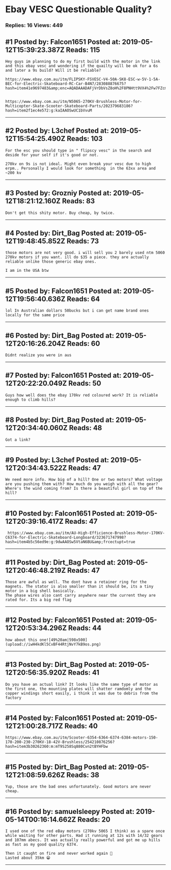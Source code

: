 # Ebay VESC Questionable Quality?

### Replies: 16 Views: 449

## \#1 Posted by: Falcon1651 Posted at: 2019-05-12T15:39:23.387Z Reads: 115

```
Hey guys im planning to do my first build with the motor in the link and this ebay vesc and wondering if the quailty will be ok for a 6s and later a 9s build? Will it be reliable?

https://www.ebay.com.au/itm/FLIPSKY-FSVESC-V4-50A-SK8-ESC-w-5V-1-5A-BEC-for-Electric-Skateboard-RC-Car-B4N7/283088876675?hash=item41e9697483&amp;enc=AQADAAADAFjVrDbVsZ8oH%2F8PNHtt9VX4%2Fw7FZcmMuqsX8uaFEduVOQQZm4FhVVWewUl8y5M%2BKBBJhf4x2NqRGEWlf3YfqrvItq%2FKo5DLUyw%2F%2Bs4NxMGwaJ8kl0Q8XisdasEve%2BOrmR314BFcH5eZ9z%2FduYpJRPq9xsxFjBZXDJI%2FgoPYvsV5Gb2egpSGTf4UuuaqCCXXHY9In1jw3GJCqn92ZpCv5D%2BWdEm8dmoM25PMtgD54W%2F4U8GSql400UJy51tO56I5w%2BfU1LfDZaa0qDbEfIfSiDMjY6QTOyrM2Ayaj3k5IWPWzRLBZg3fX6M1fbxYJpVGRGWZgMVcouNI5Mh9634bu2I9dqf0xtRL7lgrKtp7ZHuFcLbzusswMxHHPwIN%2F4vXR7n%2BDaaSr%2B2JHBgMqckF41Y6Mujngoe43ItounVkmpJ55%2Bto0wCf6NYym8ox5lWcsJAk6G%2FhAQYZ%2FlxYlxM0FvzqHC32G0hEX5Ly%2FnYTenJs2jWXOIf3lWrdV6s2OTrCRisKkyI0To74hMZtPf%2B%2B6fYDY0cMgpqLVfvzqFu3EWVF1VPg3AbKDQu92gB2ZTgKuX%2FqP%2F2hMZdMKJ%2FHdbNVIJagAqgWDVxLQzR0%2FAOoPYV2Bokoa1JimYVUFLhu8RYgW5648Efidq%2B0QkwlvrH1zEuPnBqMD%2BrOJg9YNKz%2FwlgAPsdjwWKNrFKl6NflhNXwYXS28M90TuH4GM93lSDYkS72k4DLbXluWeUja90pi%2F1msNQI0M4lVhvo0AMcAE7ZI9TidSmEobh%2BUIX%2BaS2cDj4J4Ij%2BOxL5QRsv1t14F6QBLaL7P1I1%2B3n0cuJiwrNZ8AOD500od3TNdL1IXQwIXKigMxsup68N4gqtCrRdvSA0rYUs7fS3f2OAFIt8OrAHq8qbPcFEHRyK5nTZeOjfSbJaG2HBslJa5gFDDb9RKT8G%2FvRr8B4BtDWr2OyygDde9%2B54bNeSSCYF%2F2pVvAmYetRVwGaHU10F%2B%2FLjq7xSMrJ0YG3tXINVnMhIAFvQdCPgmA%3D%3D&amp;checksum=283088876675eacb2a99a38e4f2db83bc8183c9ec8c8&amp;frcectupt=true


https://www.ebay.com.au/itm/N5065-270KV-Brushless-Motor-for-Multicopter-Skate-Scooter-Skateboard-Parts/202379683186?hash=item2f1ec4e572:g:kaIAAOSwUC1bVvuM
```

---
## \#2 Posted by: L3chef Posted at: 2019-05-12T15:54:25.490Z Reads: 103

```
For the esc you should type in " flipscy vesc" in the search and deside for your self if it's good or not. 

270kv on 9s is not ideal. Might even break your vesc due to high erpm.. Personally I would look for something  in the 63xx area and ~200 kv
```

---
## \#3 Posted by: Grozniy Posted at: 2019-05-12T18:21:12.160Z Reads: 83

```
Don't get this shity motor. Buy cheap, by twice.
```

---
## \#4 Posted by: Dirt_Bag Posted at: 2019-05-12T19:48:45.852Z Reads: 73

```
those motors are not very good. i will sell you 2 barely used ntm 5060 270kv motors if you want. ill do $35 a piece. they are actually reliable unlike those generic ebay ones.

I am in the USA btw
```

---
## \#5 Posted by: Falcon1651 Posted at: 2019-05-12T19:56:40.636Z Reads: 64

```
lol In Australian dollars 50bucks but i can get name brand ones locally for the same price
```

---
## \#6 Posted by: Dirt_Bag Posted at: 2019-05-12T20:16:26.204Z Reads: 60

```
Didnt realize you were in aus
```

---
## \#7 Posted by: Falcon1651 Posted at: 2019-05-12T20:22:20.049Z Reads: 50

```
Guys how well does the ebay 170kv red coloured work? It is reliable enough to climb hills?
```

---
## \#8 Posted by: Dirt_Bag Posted at: 2019-05-12T20:34:40.060Z Reads: 48

```
Got a link?
```

---
## \#9 Posted by: L3chef Posted at: 2019-05-12T20:34:43.522Z Reads: 47

```
We need more info. How big of a hill? One or two motors? What voltage are you pushing them with? How much do you weigh with all the gear? Where's the wind coming from? Is there a beautiful girl on top of the hill?
```

---
## \#10 Posted by: Falcon1651 Posted at: 2019-05-12T20:39:16.417Z Reads: 47

```
 https://www.ebay.com.au/itm/AU-High-Efficience-Brushless-Motor-170KV-C6374-for-Electric-Skateboard-Longboard/323671747998?hash=item4b5c56ed9e:g:9dwAAOSw5VtaN6BU&amp;frcectupt=true
```

---
## \#11 Posted by: Dirt_Bag Posted at: 2019-05-12T20:46:48.219Z Reads: 47

```
Those are awful as well. The dont have a retainer ring for the magnets. The stator is also smaller than it should be, its a tiny motor in a big shell basically. 
The phase wires also cant carry anywhere near the current they are rated for. Its a big red flag
```

---
## \#12 Posted by: Falcon1651 Posted at: 2019-05-12T20:53:34.296Z Reads: 44

```
how about this one![49%20am|598x500](upload://iwH4kdKl5CvBF44RtjNvY7kB9os.png)
```

---
## \#13 Posted by: Dirt_Bag Posted at: 2019-05-12T20:56:35.920Z Reads: 41

```
Do you have an actual link? It looks like the same type of motor as the first one, the mounting plates will shatter ramdomly and the copper windings short easily, i think it was due to debris from the factory
```

---
## \#14 Posted by: Falcon1651 Posted at: 2019-05-12T21:00:28.717Z Reads: 40

```
https://www.ebay.com.au/itm/Scooter-6354-6364-6374-6384-motors-150-170-200-230-270KV-18-42V-Brushless/254210876256?hash=item3b30262360:m:mT9S258Sq880Cvn2tBYHFbw
```

---
## \#15 Posted by: Dirt_Bag Posted at: 2019-05-12T21:08:59.626Z Reads: 38

```
Yup, those are the bad ones unfortunately. Good motors are never cheap.
```

---
## \#16 Posted by: samuelsleepy Posted at: 2019-05-14T00:16:14.662Z Reads: 20

```
I used one of the red eBay motors (270kv 5065 I think) as a spare once while waiting for other parts. Had it running at 12s with 14/32 gears and 107mm abecs. It was actually really powerful and got me up hills as fast as my good quality 6374. 

Then it caught on fire and never worked again 💁
Lasted about 35km 😁
```

---
